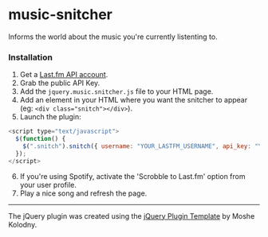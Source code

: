 music-snitcher
==============

Informs the world about the music you're currently listenting to.

### Installation

1. Get a [Last.fm API account](http://www.last.fm/api/account/create).
2. Grab the public API Key.
3. Add the ```jquery.music.snitcher.js``` file to your HTML page.
4. Add an element in your HTML where you want the snitcher to appear (eg: ```<div class="snitch"></div>```).
5. Launch the plugin:

```js
<script type="text/javascript">
  $(function() {
    $(".snitch").snitch({ username: "YOUR_LASTFM_USERNAME", api_key: "YOUR_LASTFM_API_KEY" });
  });
</script>
```
6. If you're using Spotify, activate the 'Scrobble to Last.fm' option from your user profile.
7. Play a nice song and refresh the page.

----

The jQuery plugin was created using the [jQuery Plugin Template](http://kolodny.github.io/blog/blog/2013/12/27/my-favorite-jquery-plugin-template/) by Moshe Kolodny.
